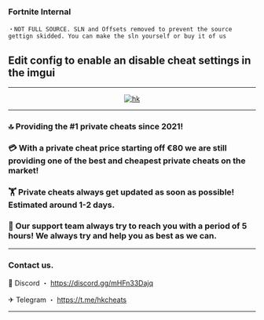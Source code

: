 ###  Fortnite Internal
```sh-session
・NOT FULL SOURCE. SLN and Offsets removed to prevent the source gettign skidded. You can make the sln yourself or buy it of us
```

## Edit config to enable an disable cheat settings in the imgui
***


  <p align="center">
    <a href="https://discord.com/users/200116071640989696">
        <img title="hk" alt="hk" src="https://discord.c99.nl/widget/theme-1/200116071640989696.png"/>
    </a>
</p>

***
### 🔝 Providing the #1 private cheats since 2021! 


### 💳 With a private cheat price starting off €80 we are still providing one of the best and cheapest private cheats on the market!

### 🏋️ Private cheats always get updated as soon as possible! Estimated around 1-2 days.

### 💬 Our support team always try to reach you with a period of 5 hours! We always try and help you as best as we can.

***
###  Contact us.

 💬 Discord ・ https://discord.gg/mHFn33Dajq

 ✈ Telegram ・ https://t.me/hkcheats
 
 ***

 

